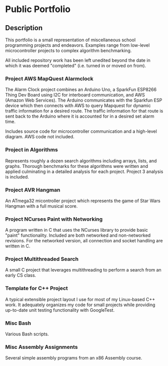 # Public Portfolio

## Description
This portfolio is a small representation of miscellaneous school programming projects and endeavors.  Examples range from low-level microcontroller projects to complex algorithm benchmarking.

All included repository work has been left unedited beyond the date in which it was deemed "completed" (i.e. turned in or moved on from).

### Project AWS MapQuest Alarmclock
The Alarm Clock project combines an Arduino Uno, a SparkFun ESP8266 Thing Dev Board using I2C for interboard communication, and AWS (Amazon Web Services).  The Arduino communicates with the Sparkfun ESP device which then connects with AWS to query Mapquest for dynamic traffic information for a desired route.  The traffic information for that route is sent back to the Arduino where it is accounted for in a desired set alarm time.

Includes source code for microcontroller communication and a high-level diagram.  AWS code not included.

### Project in Algorithms
Represents roughly a dozen search algorithms including arrays, lists, and graphs.  Thorough benchmarks for these algorithms were written and applied culminating in a detailed analysis for each project.  Project 3 analysis is included.

### Project AVR Hangman
An ATmega32 micontroller project which represents the game of Star Wars Hangman with a full musical score.

### Project NCurses Paint with Networking
A program written in C that uses the NCurses library to provide basic "paint" functionality.  Included are both networked and non-networked revisions.  For the networked version, all connection and socket handling are written in C.

### Project Multithreaded Search
A small C project that leverages multithreading to perform a search from an early CS class.

### Template for C++ Project
A typical extensible project layout I use for most of my Linux-based C++ work.  It adequately organizes my code for small projects while providing up-to-date unit testing functionality with GoogleTest.

### Misc Bash
Various Bash scripts.

### Misc Assembly Assignments
Several simple assembly programs from an x86 Assembly course.
